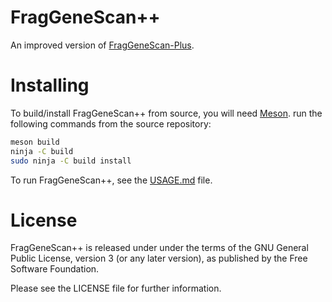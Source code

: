 # FragGeneScan++
An improved version of [FragGeneScan-Plus][fgsp].

# Installing
To build/install FragGeneScan++ from source, you will need [Meson][meson]. run the following commands from the source
repository:

```sh
meson build
ninja -C build
sudo ninja -C build install
```

To run FragGeneScan++, see the [USAGE.md](USAGE.md) file.

# License
FragGeneScan++ is released under under the terms of the GNU General Public
License, version 3 (or any later version), as published by the Free Software
Foundation.

Please see the LICENSE file for further information.


[fgsp]: https://github.com/hallamlab/FragGeneScanPlus/
[meson]: https://mesonbuild.com/
